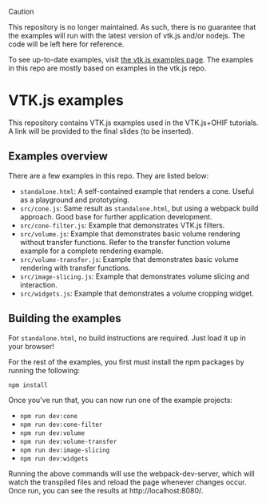 > [!CAUTION]
> This repository is no longer maintained. As such, there is no guarantee that the examples will run with the latest version of vtk.js and/or nodejs. The code will be left here for reference.
>
> To see up-to-date examples, visit [the vtk.js examples page](https://kitware.github.io/vtk-js/examples/). The examples in this repo are mostly based on examples in the vtk.js repo.

# VTK.js examples

This repository contains VTK.js examples used in the VTK.js+OHIF tutorials. A
link will be provided to the final slides (to be inserted).
 
## Examples overview

There are a few examples in this repo. They are listed below:
- `standalone.html`: A self-contained example that renders a cone. Useful as a playground and prototyping.
- `src/cone.js`: Same result as `standalone.html`, but using a webpack build approach. Good base for
  further application development.
- `src/cone-filter.js`: Example that demonstrates VTK.js filters.
- `src/volume.js`: Example that demonstrates basic volume rendering without transfer functions. Refer to
  the transfer function volume example for a complete rendering example.
- `src/volume-transfer.js`: Example that demonstrates basic volume rendering with transfer functions.
- `src/image-slicing.js`: Example that demonstrates volume slicing and interaction.
- `src/widgets.js`: Example that demonstrates a volume cropping widget.

## Building the examples

For `standalone.html`, no build instructions are required. Just load it up in your browser!

For the rest of the examples, you first must install the npm packages by running the following:
```
npm install
```

Once you've run that, you can now run one of the example projects:
- `npm run dev:cone`
- `npm run dev:cone-filter`
- `npm run dev:volume`
- `npm run dev:volume-transfer`
- `npm run dev:image-slicing`
- `npm run dev:widgets`

Running the above commands will use the webpack-dev-server, which will watch
the transpiled files and reload the page whenever changes occur. Once run, you can see
the results at http://localhost:8080/.
